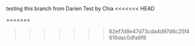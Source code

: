 testing this branch from Darien
Test by Chia
<<<<<<< HEAD
 
=======
>>>>>>> 62ef7d8e47d73cda4d97d6c25f4616dac0dfa9f8
